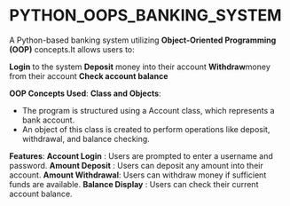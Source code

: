 # PYTHON_OOPS_BANKING_SYSTEM
 A Python-based banking system utilizing **Object-Oriented Programming (OOP)** concepts.It allows users to:

**Login** to the system
**Deposit** money into their account
**Withdraw**money from their account
**Check account balance**

**OOP Concepts Used**:
    **Class and Objects**:
- The program is structured using a Account class, which represents a bank account.
- An object of this class is created to perform operations like deposit, withdrawal, and balance checking.

**Features**:
**Account Login**    : Users are prompted to enter a username and password.
**Amount Deposit**   : Users can deposit any amount into their account.
**Amount Withdrawal**: Users can withdraw money if sufficient funds are available.
**Balance Display**  : Users can check their current account balance.

